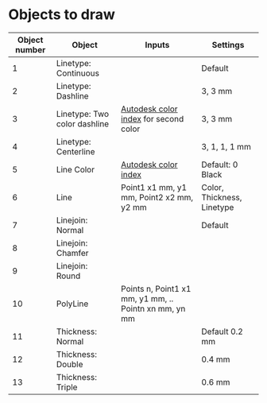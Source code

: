 # Objects to draw

| Object number        | Object                         | Inputs                                                | Settings                                           |
|----------------------|--------------------------------|-------------------------------------------------------|----------------------------------------------------|
| 1                    | Linetype: Continuous           |                                                       | Default                                            |
| 2                    | Linetype: Dashline             |                                                       | 3, 3 mm                                            |
| 3                    | Linetype: Two color dashline   | [Autodesk color index](https://geert-jan77.github.io/sidecutters/doc/Aci.html) for second color | 3, 3 mm  |
| 4                    | Linetype: Centerline           |                                                       | 3, 1, 1, 1 mm                                      |
| 5                    | Line Color           | [Autodesk color index](https://geert-jan77.github.io/sidecutters/doc/Aci.html) | Default: 0 Black                    |
| 6                    | Line                           | Point1 x1 mm, y1 mm, Point2 x2 mm, y2 mm              | Color, Thickness, Linetype                         |
| 7                    | Linejoin: Normal               |                                                       | Default                                            |
| 8                    | Linejoin: Chamfer              |                                                       |                                                    |
| 9                    | Linejoin: Round                |                                                       |                                                    |
| 10                   | PolyLine                       | Points n, Point1 x1 mm, y1 mm, .. Pointn xn mm, yn mm |                                                    |
| 11                   | Thickness: Normal              |                                                       | Default 0.2 mm                                     |
| 12                   | Thickness: Double              |                                                       | 0.4 mm                                             |
| 13                   | Thickness: Triple              |                                                       | 0.6 mm                                             |
